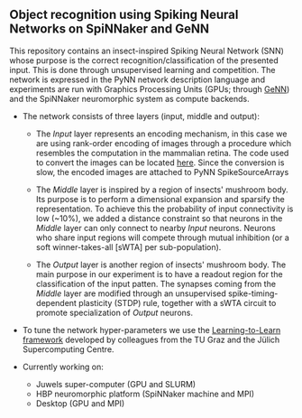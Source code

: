 ## Object recognition using Spiking Neural Networks on SpiNNaker and GeNN

This repository contains an insect-inspired Spiking Neural Network (SNN) 
whose purpose is the correct recognition/classification of the presented input.
This is done through unsupervised learning and competition. The network is
expressed in the PyNN network description language and experiments are run 
with Graphics Processing Units (GPUs; through [GeNN](https://github.com/genn-team)) 
and the SpiNNaker neuromorphic system as compute backends. 

* The network consists of three layers (input, middle and output):
   * The _Input_ layer represents an encoding mechanism, in this case we are 
   using rank-order encoding of images through a procedure which resembles the
   computation in the mammalian retina.
   The code used to convert the images can be located 
   [here](https://github.com/chanokin/convert_to_roc). Since the conversion is
   slow, the encoded images are attached to PyNN SpikeSourceArrays
   
   * The _Middle_ layer is inspired by a region of insects' mushroom body. Its 
   purpose is to perform a dimensional expansion and sparsify the representation.
   To achieve this the probability of input connectivity is low (~10%), we added
   a distance constraint so that neurons in the _Middle_ layer can only connect 
   to nearby _Input_ neurons. Neurons who share input regions will compete through
   mutual inhibition (or a soft winner-takes-all [sWTA] per sub-population). 
   
   * The _Output_ layer is another region of insects' mushroom body. The main 
   purpose in our experiment is to have a readout region for the classification
   of the input patten. The synapses coming from the _Middle_ layer are modified
   through an unsupervised spike-timing-dependent plasticity (STDP) 
   rule, together with a sWTA circuit to promote specialization of _Output_ 
   neurons.

* To tune the network hyper-parameters we use the 
 [Learning-to-Learn framework](https://github.com/IGITUGraz/L2L) 
 developed by colleagues from the TU Graz and the Jülich Supercomputing Centre.
 
* Currently working on:
   * Juwels super-computer (GPU and SLURM)
   * HBP neuromorphic platform (SpiNNaker machine and MPI)
   * Desktop (GPU and MPI)

